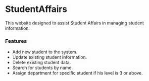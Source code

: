 # StudentAffairs
This website designed to assist Student Affairs in managing student information.

### Features
- Add new student to the system.
- Update existing student information.
- Delete existing student data.
- Search for students by name.
- Assign department for specific student if his level is 3 or above.
